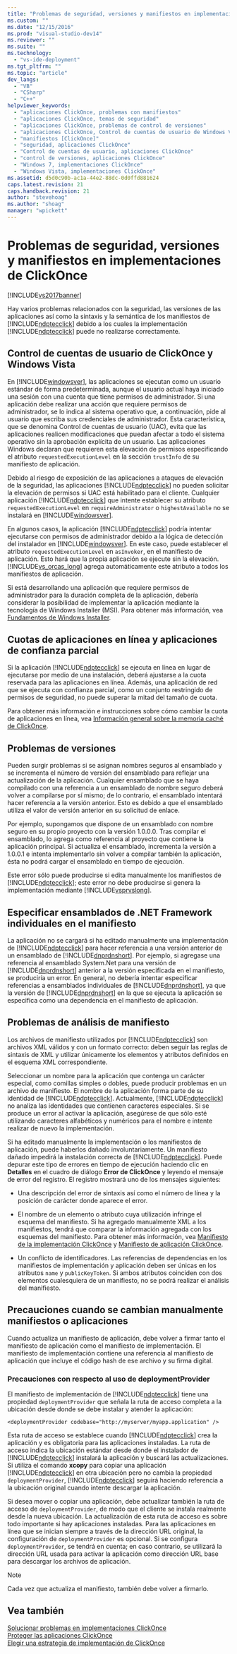 ```yaml
---
title: "Problemas de seguridad, versiones y manifiestos en implementaciones de ClickOnce | Microsoft Docs"
ms.custom: ""
ms.date: "12/15/2016"
ms.prod: "visual-studio-dev14"
ms.reviewer: ""
ms.suite: ""
ms.technology: 
  - "vs-ide-deployment"
ms.tgt_pltfrm: ""
ms.topic: "article"
dev_langs: 
  - "VB"
  - "CSharp"
  - "C++"
helpviewer_keywords: 
  - "aplicaciones ClickOnce, problemas con manifiestos"
  - "aplicaciones ClickOnce, temas de seguridad"
  - "aplicaciones ClickOnce, problemas de control de versiones"
  - "aplicaciones ClickOnce, Control de cuentas de usuario de Windows Vista"
  - "manifiestos [ClickOnce]"
  - "seguridad, aplicaciones ClickOnce"
  - "Control de cuentas de usuario, aplicaciones ClickOnce"
  - "control de versiones, aplicaciones ClickOnce"
  - "Windows 7, implementaciones ClickOnce"
  - "Windows Vista, implementaciones ClickOnce"
ms.assetid: d5d0c90b-ac1a-44e2-88dc-0d0ffd881624
caps.latest.revision: 21
caps.handback.revision: 21
author: "stevehoag"
ms.author: "shoag"
manager: "wpickett"
---
```

# Problemas de seguridad, versiones y manifiestos en implementaciones de ClickOnce
[!INCLUDE[vs2017banner](../code-quality/includes/vs2017banner.md)]

Hay varios problemas relacionados con la seguridad, las versiones de las aplicaciones así como la sintaxis y la semántica de los manifiestos de [!INCLUDE[ndptecclick](../deployment/includes/ndptecclick_md.md)] debido a los cuales la implementación [!INCLUDE[ndptecclick](../deployment/includes/ndptecclick_md.md)] puede no realizarse correctamente.  
  
## Control de cuentas de usuario de ClickOnce y Windows Vista  
 En [!INCLUDE[windowsver](../deployment/includes/windowsver_md.md)], las aplicaciones se ejecutan como un usuario estándar de forma predeterminada, aunque el usuario actual haya iniciado una sesión con una cuenta que tiene permisos de administrador.  Si una aplicación debe realizar una acción que requiere permisos de administrador, se lo indica al sistema operativo que, a continuación, pide al usuario que escriba sus credenciales de administrador.  Esta característica, que se denomina Control de cuentas de usuario \(UAC\), evita que las aplicaciones realicen modificaciones que puedan afectar a todo el sistema operativo sin la aprobación explícita de un usuario.  Las aplicaciones Windows declaran que requieren esta elevación de permisos especificando el atributo `requestedExecutionLevel` en la sección `trustInfo` de su manifiesto de aplicación.  
  
 Debido al riesgo de exposición de las aplicaciones a ataques de elevación de la seguridad, las aplicaciones [!INCLUDE[ndptecclick](../deployment/includes/ndptecclick_md.md)] no pueden solicitar la elevación de permisos si UAC está habilitado para el cliente.  Cualquier aplicación [!INCLUDE[ndptecclick](../deployment/includes/ndptecclick_md.md)] que intente establecer su atributo `requestedExecutionLevel` en `requireAdministrator` o `highestAvailable` no se instalará en [!INCLUDE[windowsver](../deployment/includes/windowsver_md.md)].  
  
 En algunos casos, la aplicación [!INCLUDE[ndptecclick](../deployment/includes/ndptecclick_md.md)] podría intentar ejecutarse con permisos de administrador debido a la lógica de detección del instalador en [!INCLUDE[windowsver](../deployment/includes/windowsver_md.md)].  En este caso, puede establecer el atributo `requestedExecutionLevel` en `asInvoker`, en el manifiesto de aplicación.  Esto hará que la propia aplicación se ejecute sin la elevación. [!INCLUDE[vs_orcas_long](../debugger/includes/vs_orcas_long_md.md)] agrega automáticamente este atributo a todos los manifiestos de aplicación.  
  
 Si está desarrollando una aplicación que requiere permisos de administrador para la duración completa de la aplicación, debería considerar la posibilidad de implementar la aplicación mediante la tecnología de Windows Installer \(MSI\).  Para obtener más información, vea [Fundamentos de Windows Installer](../extensibility/internals/windows-installer-basics.md).  
  
## Cuotas de aplicaciones en línea y aplicaciones de confianza parcial  
 Si la aplicación [!INCLUDE[ndptecclick](../deployment/includes/ndptecclick_md.md)] se ejecuta en línea en lugar de ejecutarse por medio de una instalación, deberá ajustarse a la cuota reservada para las aplicaciones en línea.  Además, una aplicación de red que se ejecuta con confianza parcial, como un conjunto restringido de permisos de seguridad, no puede superar la mitad del tamaño de cuota.  
  
 Para obtener más información e instrucciones sobre cómo cambiar la cuota de aplicaciones en línea, vea [Información general sobre la memoria caché de ClickOnce](../deployment/clickonce-cache-overview.md).  
  
## Problemas de versiones  
 Pueden surgir problemas si se asignan nombres seguros al ensamblado y se incrementa el número de versión del ensamblado para reflejar una actualización de la aplicación.  Cualquier ensamblado que se haya compilado con una referencia a un ensamblado de nombre seguro deberá volver a compilarse por sí mismo; de lo contrario, el ensamblado intentará hacer referencia a la versión anterior.  Esto es debido a que el ensamblado utiliza el valor de versión anterior en su solicitud de enlace.  
  
 Por ejemplo, supongamos que dispone de un ensamblado con nombre seguro en su propio proyecto con la versión 1.0.0.0.  Tras compilar el ensamblado, lo agrega como referencia al proyecto que contiene la aplicación principal.  Si actualiza el ensamblado, incrementa la versión a 1.0.0.1 e intenta implementarlo sin volver a compilar también la aplicación, ésta no podrá cargar el ensamblado en tiempo de ejecución.  
  
 Este error sólo puede producirse si edita manualmente los manifiestos de [!INCLUDE[ndptecclick](../deployment/includes/ndptecclick_md.md)]; este error no debe producirse si genera la implementación mediante [!INCLUDE[vsprvslong](../code-quality/includes/vsprvslong_md.md)].  
  
## Especificar ensamblados de .NET Framework individuales en el manifiesto  
 La aplicación no se cargará si ha editado manualmente una implementación de [!INCLUDE[ndptecclick](../deployment/includes/ndptecclick_md.md)] para hacer referencia a una versión anterior de un ensamblado de [!INCLUDE[dnprdnshort](../code-quality/includes/dnprdnshort_md.md)].  Por ejemplo, si agregase una referencia al ensamblado System.Net para una versión de [!INCLUDE[dnprdnshort](../code-quality/includes/dnprdnshort_md.md)] anterior a la versión especificada en el manifiesto, se produciría un error.  En general, no debería intentar especificar referencias a ensamblados individuales de [!INCLUDE[dnprdnshort](../code-quality/includes/dnprdnshort_md.md)], ya que la versión de [!INCLUDE[dnprdnshort](../code-quality/includes/dnprdnshort_md.md)] en la que se ejecuta la aplicación se especifica como una dependencia en el manifiesto de aplicación.  
  
## Problemas de análisis de manifiesto  
 Los archivos de manifiesto utilizados por [!INCLUDE[ndptecclick](../deployment/includes/ndptecclick_md.md)] son archivos XML válidos y con un formato correcto: deben seguir las reglas de sintaxis de XML y utilizar únicamente los elementos y atributos definidos en el esquema XML correspondiente.  
  
 Seleccionar un nombre para la aplicación que contenga un carácter especial, como comillas simples o dobles, puede producir problemas en un archivo de manifiesto.  El nombre de la aplicación forma parte de su identidad de [!INCLUDE[ndptecclick](../deployment/includes/ndptecclick_md.md)].  Actualmente, [!INCLUDE[ndptecclick](../deployment/includes/ndptecclick_md.md)] no analiza las identidades que contienen caracteres especiales.  Si se produce un error al activar la aplicación, asegúrese de que sólo esté utilizando caracteres alfabéticos y numéricos para el nombre e intente realizar de nuevo la implementación.  
  
 Si ha editado manualmente la implementación o los manifiestos de aplicación, puede haberlos dañado involuntariamente.  Un manifiesto dañado impedirá la instalación correcta de [!INCLUDE[ndptecclick](../deployment/includes/ndptecclick_md.md)].  Puede depurar este tipo de errores en tiempo de ejecución haciendo clic en **Detalles** en el cuadro de diálogo **Error de ClickOnce** y leyendo el mensaje de error del registro.  El registro mostrará uno de los mensajes siguientes:  
  
-   Una descripción del error de sintaxis así como el número de línea y la posición de carácter donde aparece el error.  
  
-   El nombre de un elemento o atributo cuya utilización infringe el esquema del manifiesto.  Si ha agregado manualmente XML a los manifiestos, tendrá que comparar la información agregada con los esquemas del manifiesto.  Para obtener más información, vea [Manifiesto de la implementación ClickOnce](../deployment/clickonce-deployment-manifest.md) y [Manifiesto de aplicación ClickOnce](../deployment/clickonce-application-manifest.md).  
  
-   Un conflicto de identificadores.  Las referencias de dependencias en los manifiestos de implementación y aplicación deben ser únicas en los atributos `name` y `publicKeyToken`.  Si ambos atributos coinciden con dos elementos cualesquiera de un manifiesto, no se podrá realizar el análisis del manifiesto.  
  
## Precauciones cuando se cambian manualmente manifiestos o aplicaciones  
 Cuando actualiza un manifiesto de aplicación, debe volver a firmar tanto el manifiesto de aplicación como el manifiesto de implementación.  El manifiesto de implementación contiene una referencia al manifiesto de aplicación que incluye el código hash de ese archivo y su firma digital.  
  
### Precauciones con respecto al uso de deploymentProvider  
 El manifiesto de implementación de [!INCLUDE[ndptecclick](../deployment/includes/ndptecclick_md.md)] tiene una propiedad `deploymentProvider` que señala la ruta de acceso completa a la ubicación desde donde se debe instalar y atender la aplicación:  
  
```  
<deploymentProvider codebase="http://myserver/myapp.application" />  
```  
  
 Esta ruta de acceso se establece cuando [!INCLUDE[ndptecclick](../deployment/includes/ndptecclick_md.md)] crea la aplicación y es obligatoria para las aplicaciones instaladas.  La ruta de acceso indica la ubicación estándar desde donde el instalador de [!INCLUDE[ndptecclick](../deployment/includes/ndptecclick_md.md)] instalará la aplicación y buscará las actualizaciones.  Si utiliza el comando **xcopy** para copiar una aplicación [!INCLUDE[ndptecclick](../deployment/includes/ndptecclick_md.md)] en otra ubicación pero no cambia la propiedad `deploymentProvider`, [!INCLUDE[ndptecclick](../deployment/includes/ndptecclick_md.md)] seguirá haciendo referencia a la ubicación original cuando intente descargar la aplicación.  
  
 Si desea mover o copiar una aplicación, debe actualizar también la ruta de acceso de `deploymentProvider`, de modo que el cliente se instala realmente desde la nueva ubicación.  La actualización de esta ruta de acceso es sobre todo importante si hay aplicaciones instaladas.  Para las aplicaciones en línea que se inician siempre a través de la dirección URL original, la configuración de `deploymentProvider` es opcional.  Si se configura `deploymentProvider`, se tendrá en cuenta; en caso contrario, se utilizará la dirección URL usada para activar la aplicación como dirección URL base para descargar los archivos de aplicación.  
  
> [!NOTE]
>  Cada vez que actualiza el manifiesto, también debe volver a firmarlo.  
  
## Vea también  
 [Solucionar problemas en implementaciones ClickOnce](../deployment/troubleshooting-clickonce-deployments.md)   
 [Proteger las aplicaciones ClickOnce](../deployment/securing-clickonce-applications.md)   
 [Elegir una estrategia de implementación de ClickOnce](../deployment/choosing-a-clickonce-deployment-strategy.md)